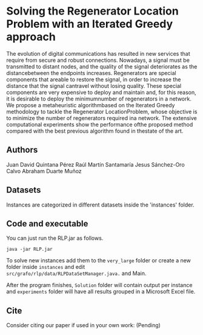 # Solving the Regenerator Location Problem with an Iterated Greedy approach

The evolution of digital communications has resulted in new services that require from secure and robust connections.  Nowadays, a signal must be transmitted to distant nodes, and the quality of the signal deteriorates as the distancebetween the endpoints increases.  Regenerators are special components that areable to restore the signal, in order to increase the distance that the signal cantravel without losing quality.  These special components are very expensive to deploy and maintain and, for this reason, it is desirable to deploy the minimumnumber  of  regenerators  in  a  network.   We  propose  a  metaheuristic  algorithmbased on the Iterated Greedy methodology to tackle the Regenerator LocationProblem, whose objective is to minimize the number of regenerators required ina network.  The extensive computational experiments show the performance ofthe proposed method compared with the best previous algorithm found in thestate of the art.


## Authors
Juan David Quintana Pérez
Raúl Martín Santamaría
Jesus Sánchez-Oro Calvo
Abraham Duarte Muñoz

## Datasets

Instances are categorized in different datasets inside the 'instances' folder. 

## Code and executable

You can just run the RLP.jar as follows.

```
java -jar RLP.jar
```

To solve new instances add them to the `very_large` folder or create a new folder inside `instances` and edit `src/grafo/rlp/data/RLPDataSetManager.java.` and Main.

After the program finishes, `Solution` folder will contain output per instance and `experiments` folder will have all results grouped in a Microsoft Excel file.


## Cite

Consider citing our paper if used in your own work:
(Pending)

